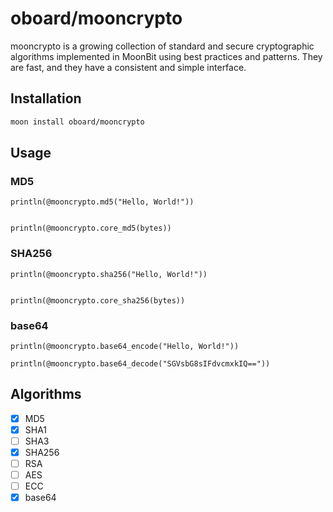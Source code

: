 # oboard/mooncrypto

mooncrypto is a growing collection of standard and secure cryptographic algorithms implemented in MoonBit using best practices and patterns. They are fast, and they have a consistent and simple interface.

## Installation

```bash
moon install oboard/mooncrypto
```

## Usage

### MD5

```moonbit
println(@mooncrypto.md5("Hello, World!"))


println(@mooncrypto.core_md5(bytes))
```

### SHA256

```moonbit
println(@mooncrypto.sha256("Hello, World!"))


println(@mooncrypto.core_sha256(bytes))
```

### base64

```moonbit
println(@mooncrypto.base64_encode("Hello, World!"))

println(@mooncrypto.base64_decode("SGVsbG8sIFdvcmxkIQ=="))
```

## Algorithms

- [x] MD5
- [x] SHA1
- [ ] SHA3
- [x] SHA256
- [ ] RSA
- [ ] AES
- [ ] ECC
- [x] base64
